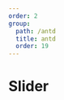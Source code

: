 ```yaml
---
order: 2
group:
  path: /antd
  title: antd
  order: 19
---
```


# Slider

<code src="./_demo.tsx"
  title='测试antd中媒体组件Slider'
  desc='使用自动配置查看效果'
  defaultShowCode=true
/>
